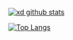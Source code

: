 [![xd github stats](https://github-readme-stats.vercel.app/api?username=jiangxd2016&count_private=true&show_icons=true)](https://github.com/jiangxd2016/jiangxd2016)

[![Top Langs](https://github-readme-stats.vercel.app/api/top-langs/?username=jiangxd2016&layout=compact)](https://github.com/jiangxd2016/jiangxd2016)
